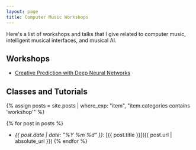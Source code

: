 ```yaml
---
layout: page
title: Computer Music Workshops
---
```


Here's a list of workshops and talks that I give related to computer music, intelligent musical interfaces, and musical AI.

## Workshops

- [Creative Prediction with Deep Neural Networks](https://creativeprediction.xyz)

## Classes and Tutorials

{% assign posts = site.posts | where_exp: "item", "item.categories contains 'workshop'" %}

{% for post in posts %}    
- _{{ post.date | date: "%Y %m %d" }}:_ [{{ post.title }}]({{ post.url | absolute_url }})
{% endfor %}


